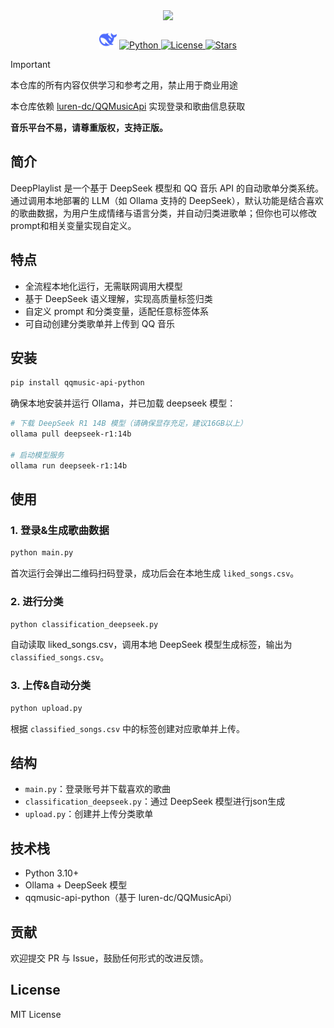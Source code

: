 <div align="center">
  <img src="https://socialify.git.ci/Steven-ZN/DeepPlaylist/image?name=1&description=1&descriptionEditable=%E5%9F%BA%E4%BA%8EDeepSeek%E7%9A%84QQ%E9%9F%B3%E4%B9%90%E6%AD%8C%E5%8D%95%E5%88%86%E7%B1%BB%E5%99%A8&font=Source%20Code%20Pro&language=1&logo=https%3A%2F%2Fraw.githubusercontent.com%2FSteven-ZN%2FDeepPlaylist%2Fmain%2Fassets%2Fcombined_logo.png&logoHeight=240&pattern=Overlapping%20Hexagons&theme=Auto" />

  <p>
    <img src="./assets/deepseek.png" alt="DeepSeek" height="28"/>
    <a href="https://www.python.org">
      <img src="https://img.shields.io/badge/Python-3.10|3.11|3.12-blue?logo=python" alt="Python">
    </a>
    <a href="https://github.com/Steven-ZN/DeepPlaylist?tab=MIT-1-ov-file">
      <img src="https://img.shields.io/github/license/Steven-ZN/DeepPlaylist" alt="License">
    </a>
    <a href="https://github.com/Steven-ZN/DeepPlaylist/stargazers">
      <img src="https://img.shields.io/github/stars/Steven-ZN/DeepPlaylist?color=yellow&label=GitHub%20Stars" alt="Stars">
    </a>
  </p>
</div>



> [!IMPORTANT]
> 本仓库的所有内容仅供学习和参考之用，禁止用于商业用途
> 
> 本仓库依赖 [luren-dc/QQMusicApi](https://github.com/luren-dc/QQMusicApi) 实现登录和歌曲信息获取
> 
> **音乐平台不易，请尊重版权，支持正版。**

## 简介

DeepPlaylist 是一个基于 DeepSeek 模型和 QQ 音乐 API 的自动歌单分类系统。通过调用本地部署的 LLM（如 Ollama 支持的 DeepSeek），默认功能是结合喜欢的歌曲数据，为用户生成情绪与语言分类，并自动归类进歌单；但你也可以修改prompt和相关变量实现自定义。

## 特点

* 全流程本地化运行，无需联网调用大模型
* 基于 DeepSeek 语义理解，实现高质量标签归类
* 自定义 prompt 和分类变量，适配任意标签体系
* 可自动创建分类歌单并上传到 QQ 音乐

## 安装

```bash
pip install qqmusic-api-python
```

确保本地安装并运行 Ollama，并已加载 deepseek 模型：

```bash
# 下载 DeepSeek R1 14B 模型（请确保显存充足，建议16GB以上）
ollama pull deepseek-r1:14b

# 启动模型服务
ollama run deepseek-r1:14b

```

## 使用

### 1. 登录&生成歌曲数据

```bash
python main.py
```

首次运行会弹出二维码扫码登录，成功后会在本地生成 `liked_songs.csv`。

### 2. 进行分类

```bash
python classification_deepseek.py
```

自动读取 liked\_songs.csv，调用本地 DeepSeek 模型生成标签，输出为 `classified_songs.csv`。

### 3. 上传&自动分类

```bash
python upload.py
```

根据 `classified_songs.csv` 中的标签创建对应歌单并上传。

## 结构

* `main.py`：登录账号并下载喜欢的歌曲
* `classification_deepseek.py`：通过 DeepSeek 模型进行json生成
* `upload.py`：创建并上传分类歌单

## 技术栈

* Python 3.10+
* Ollama + DeepSeek 模型
* qqmusic-api-python（基于 luren-dc/QQMusicApi）

## 贡献

欢迎提交 PR 与 Issue，鼓励任何形式的改进反馈。


## License

MIT License


